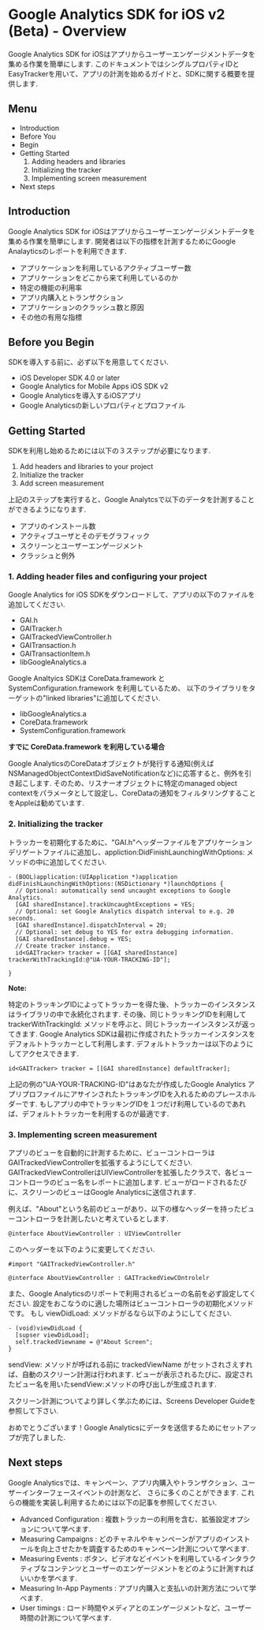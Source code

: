 # Google Analytics SDK for iOS v2 (Beta) - Overview

Google Analytics SDK for iOSはアプリからユーザーエンゲージメントデータを集める作業を簡単にします.
このドキュメントではシングルプロパティIDとEasyTrackerを用いて、アプリの計測を始めるガイドと、SDKに関する概要を提供します.

## Menu

- Introduction
- Before You
- Begin
- Getting Started
    1. Adding headers and libraries
    2. Initializing the tracker
    3. Implementing screen measurement
- Next steps

## Introduction

Google Analytics SDK for iOSはアプリからユーザーエンゲージメントデータを集める作業を簡単にします.
開発者は以下の指標を計測するためにGoogle Analayticsのレポートを利用できます.

- アプリケーションを利用しているアクティブユーザー数
- アプリケーションをどこから来て利用しているのか
- 特定の機能の利用率
- アプリ内購入とトランザクション
- アプリケーションのクラッシュ数と原因
- その他の有用な指標

## Before you Begin

SDKを導入する前に、必ず以下を用意してください.

- iOS Developer SDK 4.0 or later
- Google Analytics for Mobile Apps iOS SDK v2
- Google Analyticsを導入するiOSアプリ
- Google Analyticsの新しいプロパティとプロファイル

## Getting Started

SDKを利用し始めるためには以下の３ステップが必要になります.

1. Add headers and libraries to your project
2. Initialize the tracker
3. Add screen measurement

上記のステップを実行すると、Google Analytcsで以下のデータを計測することができるようになります.

- アプリのインストール数
- アクティブユーザとそのデモグラフィック
- スクリーンとユーザーエンゲージメント
- クラッシュと例外

### 1. Adding header files and configuring your project

Google Analytics for iOS SDKをダウンロードして、アプリの以下のファイルを追加してください.

- GAI.h
- GAITracker.h
- GAITrackedViewController.h
- GAITransaction.h
- GAITransactionItem.h
- libGoogleAnalytics.a

Google Analtyics SDKは CoreData.framework と SystemConfiguration.framework を利用しているため、
以下のライブラリをターゲットの"linked libraries"に追加してください.

- libGoogleAnalytics.a
- CoreData.framework
- SystemConfiguration.framework

**すでに CoreData.framework を利用している場合**

Google AnalyticsのCoreDataオブジェクトが発行する通知(例えばNSManagedObjectContextDidSaveNotificationなど)に応答すると、例外を引き起こします.
そのため、リスナーオブジェクトに特定のmanaged object contextをパラメータとして設定し、CoreDataの通知をフィルタリングすることをAppleは勧めています.

### 2. Initializing the tracker

トラッカーを初期化するために、"GAI.h"ヘッダーファイルをアプリケーションデリゲートファイルに追加し、appliction:DidFinishLaunchingWithOptions: メソッドの中に追加してください.

    - (BOOL)application:(UIApplication *)application didFinishLaunchingWithOptions:(NSDictionary *)launchOptions {
      // Optional: automatically send uncaught exceptions to Google Analytics.
      [GAI sharedInstance].trackUncaughtExceptions = YES;
      // Optional: set Google Analytics dispatch interval to e.g. 20 seconds.
      [GAI sharedInstance].dispatchInterval = 20;
      // Optional: set debug to YES for extra debugging information.
      [GAI sharedInstance].debug = YES;
      // Create tracker instance.
      id<GAITracker> tracker = [[GAI sharedInstance] trackerWithTrackingId:@"UA-YOUR-TRACKING-ID"];
    
    }

**Note:**

特定のトラッキングIDによってトラッカーを得た後、トラッカーのインスタンスはライブラリの中で永続化されます.
その後、同じトラッキングIDを利用して trackerWithTrackingId: メソッドを呼ぶと、同じトラッカーインスタンスが返ってきます.
Google Analytics SDKは最初に作成されたトラッカーインスタンスをデフォルトトラッカーとして利用します.
デフォルトトラッカーは以下のようにしてアクセスできます.

    id<GAITracker> tracker = [[GAI sharedInstance] defaultTracker];
    
上記の例の"UA-YOUR-TRACKING-ID"はあなたが作成したGoogle Analytics 
アプリプロファイルにアサインされたトラッキングIDを入れるためのプレースホルダーです.
もしアプリの中でトラッキングIDを１つだけ利用しているのであれば、デフォルトトラッカーを利用するのが最適です.

### 3. Implementing screen measurement

アプリのビューを自動的に計測するために、ビューコントローラはGAITrackedViewControllerを拡張するようにしてください.
GAITrackedViewControllerはUIViewControllerを拡張したクラスで、各ビューコントローラのビュー名をレポートに追加します.
ビューがロードされるたびに、スクリーンのビューはGoogle Analyticsに送信されます.

例えば、"About"という名前のビューがあり、以下の様なヘッダーを持ったビューコントローラを計測したいと考えているとします.

    @interface AboutViewController : UIViewController

このヘッダーを以下のように変更してください.

    #import "GAITrackedViewController.h"
    
    @interface AboutViewController : GAITrackedViewCOntrolelr
    
また、Google Analyticsのリポートで利用されるビューの名前を必ず設定してください. 
設定をおこなうのに適した場所はビューコントローラの初期化メソッドです。
もし viewDidLoad: メソッドがるなら以下のようにしてください.

    - (void)viewDidLoad {
      [supser viewDidLoad];
      self.trackedViewname = @"About Screen";
    }
    
sendView: メソッドが呼ばれる前に trackedViewName がセットされさえすれば、自動のスクリーン計測は行われます.
ビューが表示されるたびに、設定されたビュー名を用いたsendView:メソッドの呼び出しが生成されます.

スクリーン計測についてより詳しく学ぶためには、Screens Developer Guideを参照して下さい.

おめでとうございます！Google Analyticsにデータを送信するためにセットアップが完了しました.

## Next steps

Google Analyticsでは、キャンペーン、アプリ内購入やトランザクション、ユーザーインターフェースイベントの計測など、
さらに多くのことができます. これらの機能を実装し利用するためには以下の記事を参照してください.

- Advanced Configuration : 複数トラッカーの利用を含む、拡張設定オプションについて学べます.
- Measuring Campaigns : どのチャネルやキャンペーンがアプリのインストールを向上させたかを調査するためのキャンペーン計測について学べます.
- Measuring Events : ボタン、ビデオなどイベントを利用しているインタラクティブなコンテンツとユーザーのエンゲージメントをどのように計測すればいいかを学べます.
- Measuring In-App Payments : アプリ内購入と支払いの計測方法について学べます.
- User timings : ロード時間やメディアとのエンゲージメントなど、ユーザー時間の計測について学べます.